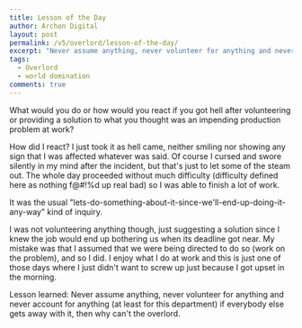 ```yaml
---
title: Lesson of the Day
author: Archon Digital
layout: post
permalink: /v5/overlord/lesson-of-the-day/
excerpt: "Never assume anything, never volunteer for anything and never account for anything."
tags:
  - Overlord
  - world domination
comments: true
---
```

<p class="lead">What would you do or how would you react if you got hell after volunteering or providing a solution to what you thought was an impending production problem at work?</p>

<!--more-->

How did I react? I just took it as hell came, neither smiling nor showing any sign that I was affected whatever was said. Of course I cursed and swore silently in my mind after the incident, but that's just to let some of the steam out. The whole day proceeded without much difficulty (difficulty defined here as nothing f@#!%d up real bad) so I was able to finish a lot of work.

<p class="lead">It was the usual "lets-do-something-about-it-since-we'll-end-up-doing-it-any-way" kind of inquiry.</p>

I was not volunteering anything though, just suggesting a solution since I knew the job would end up bothering us when its deadline got near. My mistake was that I assumed that we were being directed to do so (work on the problem), and so I did. I enjoy what I do at work and this is just one of those days where I just didn't want to screw up just because I got upset in the morning.

Lesson learned: Never assume anything, never volunteer for anything and never account for anything (at least for this department) if everybody else gets away with it, then why can't the overlord.